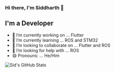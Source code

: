 ### Hi there, I'm Siddharth 👋


## I'm a Developer

- 🔭 I’m currently working on ... Flutter
- 🌱 I’m currently learning ... ROS and STM32
- 👯 I’m looking to collaborate on ...  Flutter and ROS
- 🤔 I’m looking for help with ... ROS 
- 😄 Pronouns: ...  He/Him

<img align="left" alt="Sid's GitHub Stats" src="https://github-readme-stats.vercel.app/api?username=sid-5&show_icons=true&hide_border=true" />
